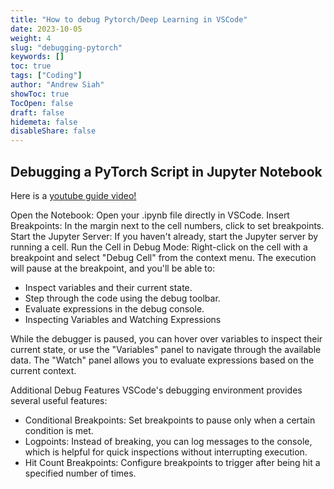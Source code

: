 ```yaml
---
title: "How to debug Pytorch/Deep Learning in VSCode"
date: 2023-10-05
weight: 4
slug: "debugging-pytorch"
keywords: []
toc: true
tags: ["Coding"]
author: "Andrew Siah"
showToc: true
TocOpen: false
draft: false
hidemeta: false
disableShare: false
---
```


## Debugging a PyTorch Script in Jupyter Notebook

Here is a [youtube guide video!](https://www.youtube.com/watch?v=xNqQNPu3aIg&t=27s)

Open the Notebook: Open your .ipynb file directly in VSCode.
Insert Breakpoints: In the margin next to the cell numbers, click to set breakpoints.
Start the Jupyter Server: If you haven't already, start the Jupyter server by running a cell.
Run the Cell in Debug Mode: Right-click on the cell with a breakpoint and select "Debug Cell" from the context menu.
The execution will pause at the breakpoint, and you'll be able to:

- Inspect variables and their current state.
- Step through the code using the debug toolbar.
- Evaluate expressions in the debug console.
- Inspecting Variables and Watching Expressions

While the debugger is paused, you can hover over variables to inspect their current state, or use the "Variables" panel to navigate through the available data. The "Watch" panel allows you to evaluate expressions based on the current context.

Additional Debug Features
VSCode's debugging environment provides several useful features:

- Conditional Breakpoints: Set breakpoints to pause only when a certain condition is met.
- Logpoints: Instead of breaking, you can log messages to the console, which is helpful for quick inspections without interrupting execution.
- Hit Count Breakpoints: Configure breakpoints to trigger after being hit a specified number of times.


